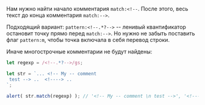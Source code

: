 Нам нужно найти начало комментария `match:<!--`. После этого, весь текст до конца комментария `match:-->`.

Подходящий вариант: `pattern:<!--.*?-->` -- ленивый квантификатор остановит точку прямо перед `match:-->`. Но нужно не забыть поставить флаг `pattern:m`, чтобы точка включала в себя перевод строки.

Иначе многострочные комментарии не будут найдены:

```js run
let regexp = /<!--.*?-->/gs;

let str = `... <!-- My -- comment
 test --> ..  <!----> ..
`;

alert( str.match(regexp) ); // '<!-- My -- comment \n test -->', '<!---->'
```
